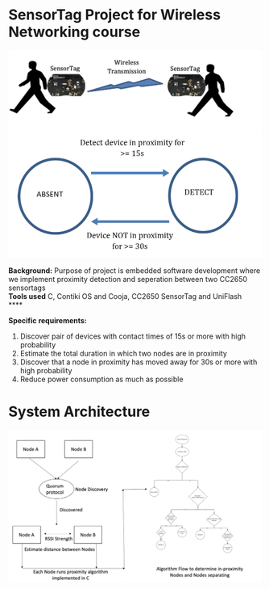 # SensorTag Project for Wireless Networking course 

![App Interface Diagram](https://github.com/CSjiade/Wireless-Sensor/blob/main/A.png)
![App Interface Diagram2](https://github.com/CSjiade/Wireless-Sensor/blob/main/B.png)

**Background:** Purpose of project is embedded software development where we implement proximity detection and seperation between two CC2650 sensortags <br/>
**Tools used** 
C, Contiki OS and Cooja, CC2650 SensorTag and UniFlash <br/>
**** <br/>

**Specific requirements:**
1. Discover pair of devices with contact times of 15s or more with high probability
2. Estimate the total duration in which two nodes are in proximity
3. Discover that a node in proximity has moved away for 30s or more with high probability
4. Reduce power consumption as much as possible

# System Architecture <br />
![Overall Block Diagram](https://github.com/CSjiade/Wireless-Sensor/blob/main/C.png)

